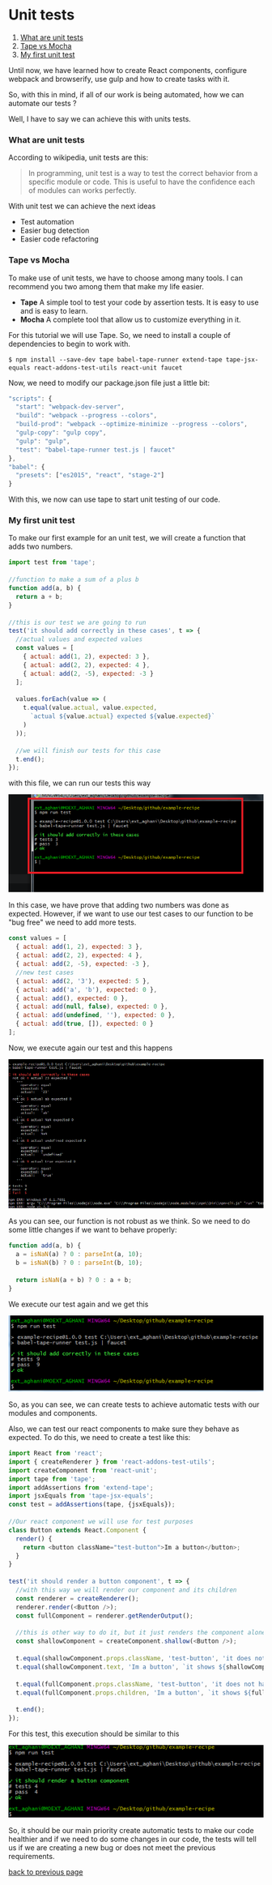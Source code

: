 # Unit tests

1. [What are unit tests](#what-are-unit-tests)
2. [Tape vs Mocha](#tape-vs-mocha)
3. [My first unit test](#my-first-unit-test)


Until now, we have learned how to create React components, configure webpack and browserify, use gulp and how to create tasks with it.

So, with this in mind, if all of our work is being automated, how we can automate our tests ?

Well, I have to say we can achieve this with units tests.

### What are unit tests

According to wikipedia, unit tests are this:

> In programming, unit test is a way to test the correct behavior from a specific module or code. This is useful to have the confidence each of modules can works perfectly.

With unit test we can achieve the next ideas

- Test automation
- Easier bug detection
- Easier code refactoring

### Tape vs Mocha

To make use of unit tests, we have to choose among many tools. I can recommend you two among them that make my life easier.

- **Tape** A simple tool to test your code by assertion tests. It is easy to use and is easy to learn.
- **Mocha** A complete tool that allow us to customize everything in it.

For this tutorial we will use Tape. So, we need to install a couple of dependencies to begin to work with.

````shell
$ npm install --save-dev tape babel-tape-runner extend-tape tape-jsx-equals react-addons-test-utils react-unit faucet
````

Now, we need to modify our package.json file just a little bit:


````javascript
"scripts": {
  "start": "webpack-dev-server",
  "build": "webpack --progress --colors",
  "build-prod": "webpack --optimize-minimize --progress --colors",
  "gulp-copy": "gulp copy",
  "gulp": "gulp",
  "test": "babel-tape-runner test.js | faucet"
},
"babel": {
  "presets": ["es2015", "react", "stage-2"]
}
````

With this, we now can use tape to start unit testing of our code.


### My first unit test

To make our first example for an unit test, we will create a function that adds two numbers.

````javascript
import test from 'tape';

//function to make a sum of a plus b
function add(a, b) {
  return a + b;
}

//this is our test we are going to run
test('it should add correctly in these cases', t => {
  //actual values and expected values
  const values = [
    { actual: add(1, 2), expected: 3 },
    { actual: add(2, 2), expected: 4 },
    { actual: add(2, -5), expected: -3 }
  ];

  values.forEach(value => (
    t.equal(value.actual, value.expected,
      `actual ${value.actual} expected ${value.expected}`
    )
  ));

  //we will finish our tests for this case
  t.end();
});
````

with this file, we can run our tests this way

![screen][screen15]

In this case, we have prove that adding two numbers was done as expected. However, if we want to use our test cases to our function to be "bug free" we need to add more tests.

````javascript
const values = [
  { actual: add(1, 2), expected: 3 },
  { actual: add(2, 2), expected: 4 },
  { actual: add(2, -5), expected: -3 },
  //new test cases
  { actual: add(2, '3'), expected: 5 },
  { actual: add('a', 'b'), expected: 0 },
  { actual: add(), expected: 0 },
  { actual: add(null, false), expected: 0 },
  { actual: add(undefined, ''), expected: 0 },
  { actual: add(true, []), expected: 0 }
];
````

Now, we execute again our test and this happens

![screen][screen16]

As you can see, our function is not robust as we think. So we need to do some little changes if we want to behave properly:

````javascript
function add(a, b) {
  a = isNaN(a) ? 0 : parseInt(a, 10);
  b = isNaN(b) ? 0 : parseInt(b, 10);

  return isNaN(a + b) ? 0 : a + b;
}
````

We execute our test again and we get this

![screen][screen17]

So, as you can see, we can create tests to achieve automatic tests with our modules and components.

Also, we can test our react components to make sure they behave as expected. To do this, we need to create a test like this:

````javascript
import React from 'react';
import { createRenderer } from 'react-addons-test-utils';
import createComponent from 'react-unit';
import tape from 'tape';
import addAssertions from 'extend-tape';
import jsxEquals from 'tape-jsx-equals';
const test = addAssertions(tape, {jsxEquals});

//Our react component we will use for test purposes
class Button extends React.Component {
  render() {
    return <button className="test-button">Im a button</button>;
  }
}

test('it should render a button component', t => {
  //with this way we will render our component and its children
  const renderer = createRenderer();
  renderer.render(<Button />);
  const fullComponent = renderer.getRenderOutput();

  //this is other way to do it, but it just renders the component alone
  const shallowComponent = createComponent.shallow(<Button />);

  t.equal(shallowComponent.props.className, 'test-button', 'it does not have a text-button className');
  t.equal(shallowComponent.text, 'Im a button', `it shows ${shallowComponent.text} instead of Im a button`);

  t.equal(fullComponent.props.className, 'test-button', 'it does not have a text-button className');
  t.equal(fullComponent.props.children, 'Im a button', `it shows ${fullComponent.props.children} instead of Im a button`);

  t.end();
});
````

For this test, this execution should be similar to this

![screen][screen18]

So, it should be our main priority create automatic tests to make our code healthier and if we need to do some changes in our code, the tests will tell us if we are creating a new bug or does not meet the previous requirements.


[back to previous page](../README.md#unit-tests)


[screen15]:../images/screen15.png
[screen16]:../images/screen16.png
[screen17]:../images/screen17.png
[screen18]:../images/screen18.png
